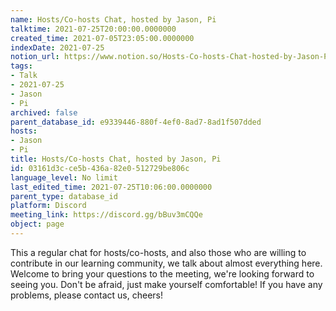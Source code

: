 ```yaml
---
name: Hosts/Co-hosts Chat, hosted by Jason, Pi
talktime: 2021-07-25T20:00:00.0000000
created_time: 2021-07-05T23:05:00.0000000
indexDate: 2021-07-25
notion_url: https://www.notion.so/Hosts-Co-hosts-Chat-hosted-by-Jason-Pi-03161d3cce5b436a82e0512729be806c
tags:
- Talk
- 2021-07-25
- Jason
- Pi
archived: false
parent_database_id: e9339446-880f-4ef0-8ad7-8ad1f507dded
hosts:
- Jason
- Pi
title: Hosts/Co-hosts Chat, hosted by Jason, Pi
id: 03161d3c-ce5b-436a-82e0-512729be806c
language_level: No limit
last_edited_time: 2021-07-25T10:06:00.0000000
parent_type: database_id
platform: Discord
meeting_link: https://discord.gg/bBuv3mCQQe
object: page
---
```







This a regular chat for hosts/co-hosts, and also those who are willing to contribute in our learning community, we talk about almost everything here. Welcome to bring your questions to the meeting, we're looking forward to seeing you. Don't be afraid, just make yourself comfortable!
If you have any problems, please contact us, cheers!




